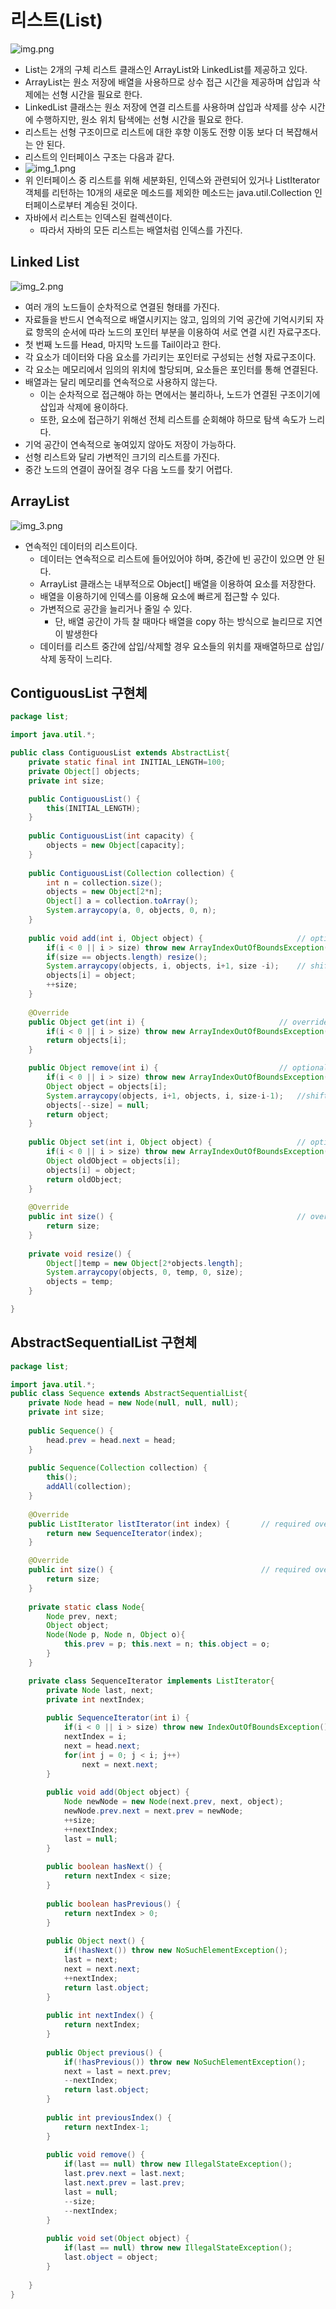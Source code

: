# 리스트(List)

![img.png](img.png)
- List는 2개의 구체 리스트 클래스인 ArrayList와 LinkedList를 제공하고 있다. 
- ArrayList는 원소 저장에 배열을 사용하므로 상수 접근 시간을 제공하며 삽입과 삭제에는 선형 시간을 필요로 한다.
- LinkedList 클래스는 원소 저장에 연결 리스트를 사용하며 삽입과 삭제를 상수 시간에 수행하지만, 원소 위치 탐색에는 선형 시간을 필요로 한다.
- 리스트는 선형 구조이므로 리스트에 대한 후향 이동도 전향 이동 보다 더 복잡해서는 안 된다. 
- 리스트의 인터페이스 구조는 다음과 같다.
- ![img_1.png](img_1.png)
- 위 인터페이스 중 리스트를 위해 세분화된, 인덱스와 관련되어 있거나 ListIterator 객체를 리턴하는 10개의 새로운 메소드를 제외한 메소드는 java.util.Collection 인터페이스로부터 계승된 것이다.
- 자바에서 리스트는 인덱스된 컬렉션이다. 
  - 따라서 자바의 모든 리스트는 배열처럼 인덱스를 가진다.

## Linked List
![img_2.png](img_2.png)
- 여러 개의 노드들이 순차적으로 연결된 형태를 가진다. 
- 자료들을 반드시 연속적으로 배열시키지는 않고, 임의의 기억 공간에 기억시키되 자료 항목의 순서에 따라 노드의 포인터 부분을 이용하여 서로 연결 시킨 자료구조다.
- 첫 번째 노드를 Head, 마지막 노드를 Tail이라고 한다.
- 각 요소가 데이터와 다음 요소를 가리키는 포인터로 구성되는 선형 자료구조이다.
- 각 요소는 메모리에서 임의의 위치에 할당되며, 요소들은 포인터를 통해 연결된다. 
- 배열과는 달리 메모리를 연속적으로 사용하지 않는다.
  - 이는 순차적으로 접근해야 하는 면에서는 불리하나, 노드가 연결된 구조이기에 삽입과 삭제에 용이하다.
  - 또한, 요소에 접근하기 위해선 전체 리스트를 순회해야 하므로 탐색 속도가 느리다. 
- 기억 공간이 연속적으로 놓여있지 않아도 저장이 가능하다. 
- 선형 리스트와 달리 가변적인 크기의 리스트를 가진다. 
- 중간 노드의 연결이 끊어질 경우 다음 노드를 찾기 어렵다. 

## ArrayList
![img_3.png](img_3.png)
- 연속적인 데이터의 리스트이다. 
  - 데이터는 연속적으로 리스트에 들어있어야 하며, 중간에 빈 공간이 있으면 안 된다. 
  - ArrayList 클래스는 내부적으로 Object[] 배열을 이용하여 요소를 저장한다.
  - 배열을 이용하기에 인덱스를 이용해 요소에 빠르게 접근할 수 있다. 
  - 가변적으로 공간을 늘리거나 줄일 수 있다. 
    - 단, 배열 공간이 가득 찰 때마다 배열을 copy 하는 방식으로 늘리므로 지연이 발생한다
  - 데이터를 리스트 중간에 삽입/삭제할 경우 요소들의 위치를 재배열하므로 삽입/삭제 동작이 느리다.
## ContiguousList 구현체
```java
package list;

import java.util.*;

public class ContiguousList extends AbstractList{
	private static final int INITIAL_LENGTH=100;
	private Object[] objects;
	private int size;

	public ContiguousList() {
		this(INITIAL_LENGTH);
	}
	
	public ContiguousList(int capacity) {
		objects = new Object[capacity];
	}
	
	public ContiguousList(Collection collection) {
		int n = collection.size();
		objects = new Object[2*n];
		Object[] a = collection.toArray();
		System.arraycopy(a, 0, objects, 0, n);
	}
	
	public void add(int i, Object object) {						// optional override
		if(i < 0 || i > size) throw new ArrayIndexOutOfBoundsException();
		if(size == objects.length) resize();
		System.arraycopy(objects, i, objects, i+1, size -i);	// shift up
		objects[i] = object;
		++size;
	}
	
	@Override
	public Object get(int i) {								// override required by AbstractList
		if(i < 0 || i > size) throw new ArrayIndexOutOfBoundsException();
		return objects[i];
	}

	public Object remove(int i) {							// optional override
		if(i < 0 || i > size) throw new ArrayIndexOutOfBoundsException();
		Object object = objects[i];
		System.arraycopy(objects, i+1, objects, i, size-i-1);	//shift down
		objects[--size] = null;
		return object;
	}
	
	public Object set(int i, Object object) {					// optional override
		if(i < 0 || i > size) throw new ArrayIndexOutOfBoundsException();
		Object oldObject = objects[i];
		objects[i] = object;
		return oldObject;
	}
	
	@Override
	public int size() {											// override required by AbstractList
		return size;
	}
	
	private void resize() {
		Object[]temp = new Object[2*objects.length];
		System.arraycopy(objects, 0, temp, 0, size);
		objects = temp;
	}

}
```

## AbstractSequentialList 구현체
```java
package list;

import java.util.*;
public class Sequence extends AbstractSequentialList{
	private Node head = new Node(null, null, null);
	private int size;
	
	public Sequence() {
		head.prev = head.next = head;
	}
	
	public Sequence(Collection collection) {
		this();
		addAll(collection);
	}
	
	@Override
	public ListIterator listIterator(int index) {		// required override
		return new SequenceIterator(index);
	}

	@Override
	public int size() {									// required override
		return size;
	}
	
	private static class Node{
		Node prev, next;
		Object object;
		Node(Node p, Node n, Object o){
			this.prev = p; this.next = n; this.object = o;
		}
	}

	private class SequenceIterator implements ListIterator{
		private Node last, next;
		private int nextIndex;
		
		public SequenceIterator(int i) {
			if(i < 0 || i > size) throw new IndexOutOfBoundsException();
			nextIndex = i;
			next = head.next;
			for(int j = 0; j < i; j++) 
				next = next.next;
		}
		
		public void add(Object object) {
			Node newNode = new Node(next.prev, next, object);
			newNode.prev.next = next.prev = newNode;
			++size;
			++nextIndex;
			last = null;
		}
		
		public boolean hasNext() {
			return nextIndex < size;
		}
		
		public boolean hasPrevious() {
			return nextIndex > 0;
		}
			
		public Object next() {
			if(!hasNext()) throw new NoSuchElementException();
			last = next;
			next = next.next;
			++nextIndex;
			return last.object;
		}
		
		public int nextIndex() {
			return nextIndex;
		}
		
		public Object previous() {
			if(!hasPrevious()) throw new NoSuchElementException();
			next = last = next.prev;
			--nextIndex;
			return last.object;
		}
		
		public int previousIndex() {
			return nextIndex-1;
		}
		
		public void remove() {
			if(last == null) throw new IllegalStateException();
			last.prev.next = last.next;
			last.next.prev = last.prev;
			last = null;
			--size;
			--nextIndex;
		}
		
		public void set(Object object) {
			if(last == null) throw new IllegalStateException();
			last.object = object;
		}
		
	}
}
```